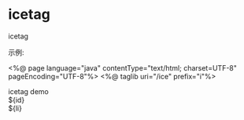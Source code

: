 # icetag
icetag

示例:

<%@ page language="java" contentType="text/html; charset=UTF-8"
    pageEncoding="UTF-8"%>
<%@ taglib uri="/ice" prefix="i"%>
<!DOCTYPE html>
<html>
<head>
<meta http-equiv="Content-Type" content="text/html; charset=UTF-8">
<title>Insert title here</title>
</head>
<body>
    <div>icetag demo</div>
    <i:date/>
    <i:date format="yyyy-MM-dd"/>
    <i:for list="${list}" var="li" index="id">
        <div>
            <span>${id}</span>
            <div>${li}</div>
        </div>
    </i:for>
</body>
</html>
